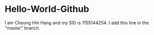 # Hello-World-Github
I am Cheung Hin Hang and my SID is 1155144254.
I add this line in the "master" branch.
